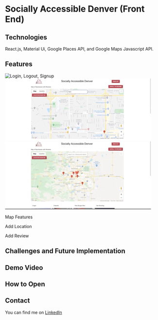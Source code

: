 # Socially Accessible Denver (Front End) 
## Technologies 
React.js, Material Ui, Google Places API, and Google Maps Javascript API. 

## Features
![Login, Logout, Signup](./GifsForReadMe/SignIn.gif)
![Map Features](./GifsForReadMe/MapFeatures.gif)
![View a Review](./GifsForReadMe/Review.gif)

Map Features 

Add Location

Add Review

## Challenges and Future Implementation

## Demo Video 

## How to Open 

## Contact 
You can find me on [LinkedIn](https://www.linkedin.com/in/jagrenier/)
